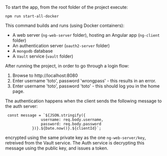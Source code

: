 To start the app, from the root folder of the project execute:

`npm run start-all-docker`

This command builds and runs (using Docker containers):
- A web server (`ng-web-server` folder), hosting an Angular app (`ng-client` folder)
- An authentication server (`oauth2-server` folder)
- A `mongodb` database
- A `Vault` service (`vault` folder)

After running the project, in order to go through a login flow:
1. Browse to http://localhost:8080
2. Enter username 'toto', password 'wrongpass' - this results in an error.
3. Enter username 'toto', password 'toto' - this should log you in the home page.

The authentication happens when the client sends the following message to the auth server:

```
 const message = `${JSON.stringify({
                username: req.body.username,
                password: req.body.password
            })}.${Date.now()}.${clientId}`;
```

encrypted using the same private key as the one `ng-web-server/key`, retreived from the Vault service.
The Auth service is decrypting this message using the public key, and issues a token.